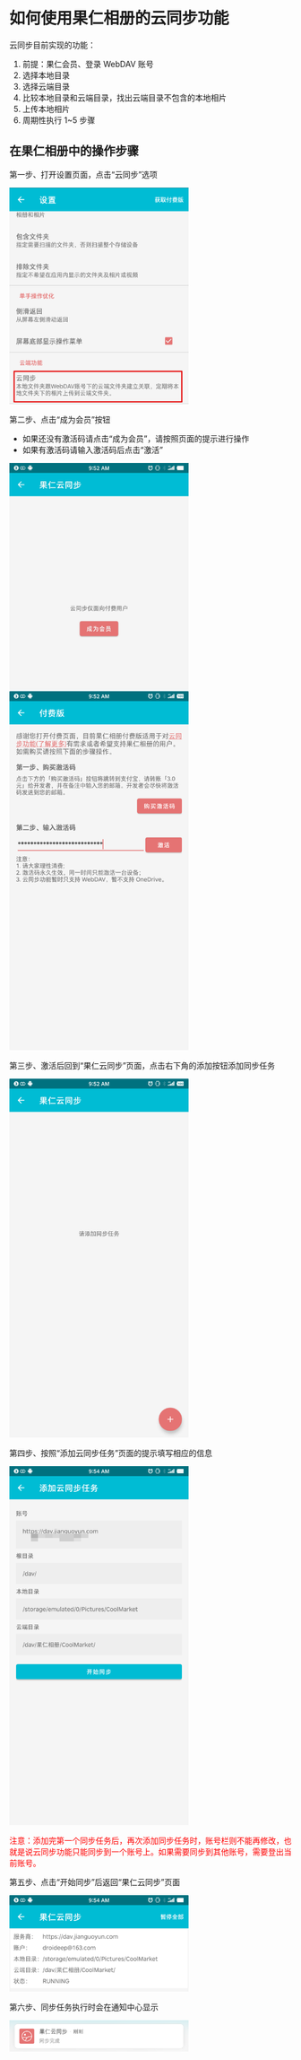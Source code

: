 # 如何使用果仁相册的云同步功能

云同步目前实现的功能：
1. 前提：果仁会员、登录 WebDAV 账号
2. 选择本地目录
2. 选择云端目录
4. 比较本地目录和云端目录，找出云端目录不包含的本地相片
4. 上传本地相片
5. 周期性执行 1~5 步骤

## 在果仁相册中的操作步骤

第一步、打开设置页面，点击“云同步”选项

<img src="../imgs/涂鸦_Screenshot_2020-06-01-09-59-34-252_相册.png" width="320"/>

第二步、点击“成为会员”按钮

- 如果还没有激活码请点击“成为会员”，请按照页面的提示进行操作
- 如果有激活码请输入激活码后点击“激活”

<img src="../imgs/Screenshot_2020-06-01-09-52-13-392_果仁相册.jpg" width="320"/>

<img src="../imgs/Screenshot_2020-06-01-09-52-43-673_果仁相册.png" width="320"/>

第三步、激活后回到“果仁云同步”页面，点击右下角的添加按钮添加同步任务

<img src="../imgs/Screenshot_2020-06-01-09-52-54-706_果仁相册.png" width="320"/>

第四步、按照“添加云同步任务”页面的提示填写相应的信息

<img src="../imgs/涂鸦_Screenshot_2020-06-01-09-54-14-632_果仁相册.png" width="320"/>

<font style="color:red">注意：添加完第一个同步任务后，再次添加同步任务时，账号栏则不能再修改，也就是说云同步功能只能同步到一个账号上。如果需要同步到其他账号，需要登出当前账号。</font>

第五步、点击“开始同步”后返回“果仁云同步”页面

<img src="../imgs/Screenshot_2020-06-01-09-54-45-813_果仁相册.png" width="320"/>

第六步、同步任务执行时会在通知中心显示

<img src="../imgs/Screenshot_2020-06-01-09-55-11-067.png" width="320"/>



